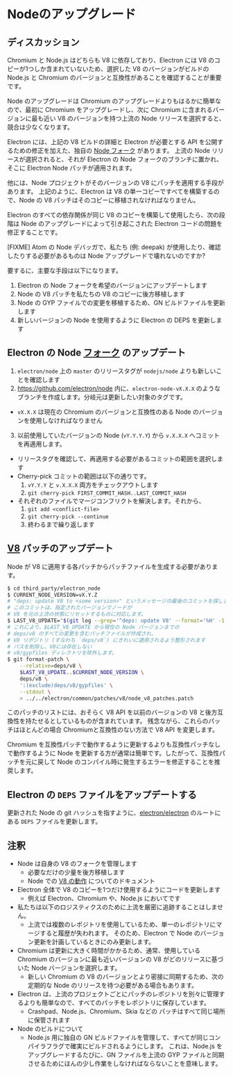 # Nodeのアップグレード

## ディスカッション

Chromium と Node.js はどちらも V8 に依存しており、Electron には V8 のコピーが1つしか含まれていないため、選択した V8 のバージョンがビルドの Node.js と Chromium のバージョンと互換性があることを確認することが重要です。

Node のアップグレードは Chromium のアップグレードよりもはるかに簡単なので、最初に Chromium をアップグレードし、次に Chromium に含まれるバージョンに最も近い V8 のバージョンを持つ上流の Node リリースを選択すると、競合は少なくなります。

Electron には、上記の V8 ビルドの詳細と Electron が必要とする API を公開するための修正を加えた、独自の [Node フォーク](https://github.com/electron/node) があります。 上流の Node リリースが選択されると、それが Electron の Node フォークのブランチに置かれ、そこに Electron Node パッチが適用されます。

他には、Node プロジェクトがそのバージョンの V8 にパッチを適用する手段があります。 上記のように、Electron は V8 の単一コピーですべてを構築するので、Node の V8 パッチはそのコピーに移植されなければなりません。

Electron のすべての依存関係が同じ V8 のコピーを構築して使用したら、次の段階は Node のアップグレードによって引き起こされた Electron コードの問題を修正することです。

[FIXME] Atom の Node デバッガで、私たち (例: deepak) が使用したり、確認したりする必要があるものは Node アップグレードで壊れないのですか?

要するに、主要な手段は以下になります。

1. Electron の Node フォークを希望のバージョンにアップデートします
2. Node の V8 パッチを私たちの V8 のコピーに後方移植します
3. Node の GYP ファイルでの変更を移植するため、GN ビルドファイルを更新します
4. 新しいバージョンの Node を使用するように Electron の DEPS を更新します

## Electron の Node [フォーク](https://github.com/electron/node) のアップデート

1. `electron/node` 上の `master` のリリースタグが `nodejs/node` よりも新しいことを確認します
2. https://github.com/electron/node 内に、`electron-node-vX.X.X` のようなブランチを作成します。分岐元は更新したい対象のタグです。
  - `vX.X.X` は現在の Chromium のバージョンと互換性のある Node のバージョンを使用しなければなりません
3. 以前使用していたバージョンの Node (`vY.Y.Y.Y`) から `v.X.X.X` へコミットを再適用します。
  - リリースタグを確認して、再適用する必要があるコミットの範囲を選択します
  - Cherry-pick コミットの範囲は以下の通りです。
    1. `vY.Y.Y` と `v.X.X.X` 両方をチェックアウトします
    2. `git cherry-pick FIRST_COMMIT_HASH..LAST_COMMIT_HASH`
  - それぞれのファイルでマージコンフリクトを解決します。それから、
    1. `git add <conflict-file>`
    2. `git cherry-pick --continue`
    3. 終わるまで繰り返します


## [V8](https://github.com/electron/node/src/V8) パッチのアップデート

Node が V8 に適用する各パッチからパッチファイルを生成する必要があります。

```sh
$ cd third_party/electron_node
$ CURRENT_NODE_VERSION=vX.Y.Z
# "deps: update V8 to <some version>" というメッセージの最後のコミットを探します
# このコミットは、指定されたバージョンでノードが
# V8 を元の上流の状態にリセットするものに対応します。
$ LAST_V8_UPDATE="$(git log --grep='^deps: update V8' --format='%H' -1 deps/v8)"
# これにより、$LAST_V8_UPDATE から現在の Node バージョンまでの
# deps/v8 のすべての変更を含むパッチファイルが作成され、
# V8 リポジトリ (すなわち `deps/v8`) にきれいに適用されるよう整形されます
# パスを削除し、V8には存在しない
# v8/gypfiles ディレクトリを除外します。
$ git format-patch \
    --relative=deps/v8 \
    $LAST_V8_UPDATE..$CURRENT_NODE_VERSION \
    deps/v8 \
    ':(exclude)deps/v8/gypfiles' \
    --stdout \
    > ../../electron/common/patches/v8/node_v8_patches.patch
```

このパッチのリストには、おそらく V8 API を以前のバージョンの V8 と後方互換性を持たせるとしているものが含まれています。 残念ながら、これらのパッチはほとんどの場合 Chromiumと互換性のない方法で V8 API を変更します。

Chromium を互換性パッチで動作するように更新するよりも互換性パッチなしで動作するように Node を更新する方が通常は簡単です。したがって、互換性パッチを元に戻して Node のコンパイル時に発生するエラーを修正することを推奨します。

## Electron の `DEPS` ファイルをアップデートする

更新された Node の git ハッシュを指すように、[electron/electron](https://github.com/electron/electron) のルートにある `DEPS` ファイルを更新します。

## 注釈

- Node は自身の V8 のフォークを管理します
  - 必要なだけの少量を後方移植します
  - Node での [V8 の動作](https://nodejs.org/api/v8.html) についてのドキュメント
- Electron 全体で V8 のコピーを1つだけ使用するようにコードを更新します
  - 例えば Electron、Chromium や、Node.js においてです
- 私たちは以下のロジスティクスのために上流を厳密に追跡することはしません。
   - 上流では複数のレポジトリを使用しているため、単一のレポジトリにマージすると履歴が失われます。 そのため、Electron で Node のバージョン更新を計画しているときにのみ更新します。
- Chromium は更新に大きく時間がかかるため、通常、使用している Chromium のバージョンに最も近いバージョンの V8 がどのリリースに基づいた Node バージョンを選択します。
  - 新しい Chromium の V8 のバージョンとより密接に同期するため、次の定期的な Node のリリースを待つ必要がある場合もあります。
 - Electron は、上流のプロジェクトごとにパッチのレポジトリを別々に管理するよりも簡単なので、すべてのパッチをレポジトリに保存しています。
   - Crashpad、Node.js、Chromium、Skia などの パッチはすべて同じ場所に保管されます
 - Node のビルドについて
   - Node.js 用に独自の GN ビルドファイルを管理して、すべてが同じコンパイラフラグで確実にビルドされるようにします。 これは、Node.js をアップグレードするたびに、GN ファイルを上流の GYP ファイルと同期させるためにほんの少し作業をしなければならないことを意味します。
